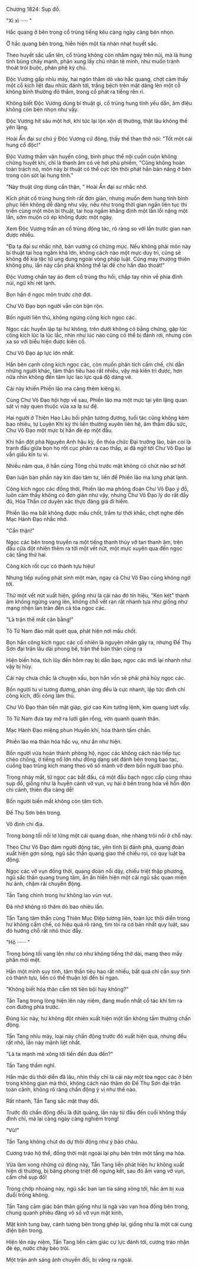 




Chương 1824: Sụp đổ.


"Xì xì ····· "

Hắc quang ở bên trong cổ trùng tiếng kêu càng ngày càng bén nhọn.

Ở hắc quang bên trong, hiển hiện một tia nhàn nhạt huyết sắc.

Theo huyết sắc uẩn lên, cổ trùng không còn nhắm ngay trên núi, mà là hung tính bùng cháy mạnh, phản xung lấy chủ nhân tê minh, như muốn tránh thoát trói buộc, phản phệ kỳ chủ.

Độc Vương gấp nhíu mày, hai ngón thăm dò vào hắc quang, chợt cảm thấy một cỗ kịch liệt đau nhức đánh tới, trắng bệch trên mặt dâng lên một cỗ không bình thường đỏ thắm, trong cổ phát ra tiếng rên rỉ.

Không biết Độc Vương dùng bí thuật gì, cổ trùng hung tính yếu dần, âm điệu không còn bén nhọn như vậy.

Độc Vương hít sâu một hơi, khí tức lại lộn xộn dị thường, thật lâu không thể yên lặng.

Hoài Ẩn đại sư chú ý Độc Vương cử động, thấy thế than thở nói: "Tốt một cái hung cổ độc!"

Độc Vương thầm vận huyền công, bình phục thể nội cuồn cuộn không chừng huyết khí, chỉ là thanh âm có vẻ hơi phù phiếm, "Cũng không hoàn toàn trách nó, môn này bí thuật có thể cực lớn thôi phát hắn bản năng ở bên trong còn sót lại hung tính."

"Này thuật ứng dùng cẩn thận, " Hoài Ẩn đại sư nhắc nhở.

Kích phát cổ trùng hung tính rất đơn giản, nhưng muốn đem hung tính bình phục liền không dễ dàng như vậy, nếu như trong thời gian ngắn liên tục thi triển cùng một môn bí thuật, tai hoạ ngầm khẳng định một lần lỗi nặng một lần, sớm muộn có ép không được một ngày.

Xem Độc Vương trấn an cổ trùng động tác, rõ ràng so với lần trước gian nan được nhiều.

"Đa tạ đại sư nhắc nhở, bản vương có chừng mực. Nếu không phải môn này bí thuật tai hoạ ngầm khá lớn, không cách nào một mực duy trì, cũng sẽ không để kia tặc tử ung dung ngoài vòng pháp luật. Cũng may thượng thiên không phụ, lần này cần phải không thể lại để cho hắn đào thoát!"

Độc Vương chấn tay áo đem cổ trùng thu hồi, chắp tay nhìn về phía đỉnh núi, ngữ khí rét lạnh.

Bọn hắn ở ngọc môn trước chờ đợi.

Chư Vô Đạo bọn người vẫn còn bận rộn.

Bốn người liên thủ, không ngừng công kích ngọc các.

Ngọc các huyền lập tại hư không, trên dưới không có bằng chứng, gặp lúc công kích lúc la lúc lắc, nhìn như lúc nào cũng có thể bị đánh rơi, nhưng còn xa so với biểu hiện được kiên cố.

Chư Vô Đạo áp lực lớn nhất.

Hắn bên cạnh công kích ngọc các, còn muốn phân tích cấm chế, chỉ dẫn những người khác, tâm thần tiêu hao rất nhiều, vậy mà kiên trì được, hơn nữa nhìn không đến tâm lực lao lực quá độ dáng vẻ.

Cái này khiến Phiền lão ma càng thêm kiêng kị.

Cùng Chư Vô Đạo hội hợp về sau, Phiền lão ma một mực tại yên lặng quan sát vị này quen thuộc vừa xa lạ sư đệ.

Hai người ở Thiên Hạo Lâu bối phận tương đương, tuổi tác cũng không kém bao nhiêu, tự Luyện Khí kỳ thì liền thường xuyên liên hệ, âm thầm đấu sức, Chư Vô Đạo một mực bị hắn đè ép một đầu.

Khi hắn đột phá Nguyên Anh hậu kỳ, ổn thỏa chức Đại trưởng lão, bản coi là tranh đấu giữa bọn họ rốt cục phân ra cao thấp, ai đã ngờ tới Chư Vô Đạo lại vẫn giấu kín tu vi.

Nhiều năm qua, ở hắn cùng Tông chủ trước mặt không có chút nào sơ hở!

Đan luận bàn phần này kín đáo tâm tư, liền để Phiền lão ma lưng phát lạnh.

Công kích ngọc các đồng thời, Phiền lão ma phỏng đoán Chư Vô Đạo ý đồ, luôn cảm thấy không có đơn giản như vậy, nhưng Chư Vô Đạo lý do rất đầy đủ, Hóa Thần cơ duyên xác thực đáng giá đi hiểm.

Phiền lão ma bắt không được mấu chốt, trầm tư thời khắc, chợt nghe đến Mạc Hành Đạo nhắc nhở.

"Cẩn thận!"

Ngọc các bên trong truyền ra một tiếng thanh thúy vỡ tan thanh âm, trên đầu cửa đột nhiên thêm ra tới một vết nứt, một mực xuyên qua đến ngọc các tầng thứ hai.

Công kích rốt cục có thành tựu hiệu!

Nhưng tiếp xuống phát sinh một màn, ngay cả Chư Vô Đạo cũng không ngờ tới.

Thứ một vết nứt xuất hiện, giống như là cái nào đó tín hiệu, "Ken két" thanh âm không ngừng vang lên, không chỗ vết rạn rất nhanh tựa như giống như mạng nhện lan tràn đến cả tòa ngọc các.

"Là trận thế mất cân bằng!"

Tô Tử Nam đảo mắt quét qua, phát hiện nơi mấu chốt.

Bọn hắn công kích ngọc các cố nhiên là nguyên nhân gây ra, nhưng Đế Thụ Sơn đại trận lâu dài phong bế, trận thế bản thân cũng ra

Hiện biến hóa, tích lũy đến hôm nay bị dẫn bạo, ngọc các mới lại nhanh như vậy bị hủy.

Cái này chưa chắc là chuyện xấu, bọn hắn vốn sẽ phải phá hủy ngọc các.

Bốn người tu vi tương đương, phản ứng đều là cực nhanh, lập tức đình chỉ công kích, đổi công làm thủ.

Chư Vô Đạo thân tiền mặt giáp, giơ cao Kim tướng lệnh, kim quang lượt vẩy.

Tô Tử Nam đưa tay mở ra lưới gân rồng, vờn quanh quanh thân.

Mạc Hành Đạo miệng phun Huyền khí, hóa thành tấm chắn.

Phiền lão ma thân hóa hắc vụ, như ẩn như hiện.

Bốn người vừa hoàn thành phòng hộ, ngọc các không cách nào tiếp tục chèo chống, ở tiếng nổ lớn như đồng dạng sét đánh bên trong bạo tạc, cuồng bạo trùng kích mang theo vô số mảnh vỡ đem bốn người bao phủ.

Trong nháy mắt, từ ngọc các bắt đầu, cả một đầu bạch ngọc cấp cùng nhau sụp đổ, giống như là huyễn cảnh vỡ vụn, vụ hải ở bên trong hóa về hỗn độn chi cảnh, thiên địa càng dễ!

Bốn người biến mất không còn tăm tích.

Đế Thụ Sơn bên trong.

Vô định chi địa.

Trong bóng tối nổi lơ lửng một cái quang đoàn, nhẹ nhàng trôi nổi ở chỗ này.

Theo Chư Vô Đạo đám người động tác, yên tĩnh bị đánh phá, quang đoàn xuất hiện gợn sóng, ngũ sắc thần quang giao thế chiếu rọi, có quy luật ba động.

Ngọc các vỡ vụn đồng thời, quang đoàn nổi dậy, chiếu triệt thập phương, ngũ sắc thần quang trung tâm, ẩn ẩn hiển hiện một cái ngũ sắc quan miện hư ảnh, chậm rãi chuyển động.

Tần Tang chính trong hư không lao vùn vụt.

Đã nhớ không rõ thăm dò bao nhiêu lần.

Tần Tang tâm thần cùng Thiên Mục Điệp tương liên, toàn lực thôi diễn trong hư không cấm chế, có hiệu quả rõ ràng, tìm tòi ra cơ bản nhất quy luật, sau đó hướng chỗ rất nhỏ thúc đẩy.

"Hô ······ "

Trong bóng tối vang lên như có như không tiếng thở dài, mang theo mấy phần mỏi mệt.

Hắn một mình suy tính, tâm thần tiêu hao rất nhiều, bất quá chỉ cần suy tính có thành tựu, liền có thể thuận lợi đến bỉ ngạn.

"Không biết hóa thân cầm tới tiên bội hay không?"

Tần Tang trong lòng hiện lên này niệm, đang muốn nhất cổ tác khí tìm ra con đường phía trước.

Đúng lúc này, hư không đột nhiên xuất hiện một lần không tầm thường chấn động.

Tần Tang nhíu mày, loại này chấn động trước đó xuất hiện qua, nhưng đều rất nhỏ, lần này mãnh liệt nhất.

"Là ta mạnh mẽ xông tới tiến đến đưa đến?"

Tần Tang thầm nghĩ.

Hắn mặc dù thôi diễn đã lâu, nhìn thấy chỉ là cái này một tòa ngọc các ở bên trong không gian mà thôi, không cách nào thăm dò Đế Thụ Sơn đại trận toàn cảnh, không rõ ràng chấn động ý vị như thế nào.

Rất nhanh, Tần Tang sắc mặt thay đổi.

Trước đó chấn động đều là đứt quãng, lần này từ đầu đến cuối không thấy đình chỉ, mà lại càng ngày càng nghiêm trọng!

"Vù!"

Tần Tang không chút do dự thôi động như ý bảo châu.

Cương tráo hộ thể, đồng thời mặt ngoài lại phụ bên trên một tầng ma hỏa.

Vừa làm xong những cử động này, Tần Tang liền phát hiện hư không xuất hiện dị thường, bị băng phong triệt để ngưng kết, sau đó ầm vang vỡ vụn, cấm chế sụp đổ!

Trong chớp nhoáng này, ngũ sắc ban lan tia sáng xông tới, hắc ám bị xua đuổi trống không.

Tần Tang cảm giác bản thân giống như là ngã vào vạn hoa đồng bên trong, chung quanh phiêu đãng vô số vỡ vụn mặt kính,

Mặt kính tung bay, cảnh tượng bên trong ghép lại, giống như là một cái cung điện bên trong.

Hiện lên này niệm, Tần Tang liền cảm giác cự lực đánh tới, cương tráo nhận đè ép, nước chảy bèo trôi.

Một trận ánh sáng ảnh chuyển đổi, bị văng ra ngoài.




